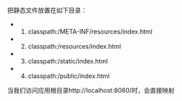 把静态文件放置在如下目录：

* 1. classpath:/META-INF/resources/index.html
* 2. classpath:/resources/index.html
* 3. classpath:/static/index.html
* 4. classpath:/public/index.html

当我们访问应用根目录http://localhost:8080/时，会直接映射